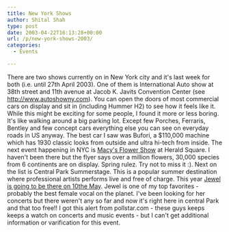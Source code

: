 ```yaml
---
title: New York Shows
author: Shital Shah
type: post
date: 2003-04-22T16:13:28+00:00
url: /p/new-york-shows-2003/
categories:
  - Events

---
```

There are two shows currently on in New York city and it's last week for both (i.e. until 27th April 2003). One of them is International Auto show at 38th street and 11th avenue at Jacob K. Javits Convention Center (see <http://www.autoshowny.com>). You can open the doors of most commercial cars on display and sit in (including Hummer H2) to see how it feels like it. While this might be exciting for some people, I found it more or less boring. It's like walking around a big parking lot. Except few Porches, Ferraris, Bentley and few concept cars everything else you can see on everyday roads in US anyway. The best car I saw was Bufori, a $110,000 machine which has 1930 classic looks from outside and ultra hi-tech from inside. The next event happening in NYC is [Macy's Flower Show][1] at Herald Square. I haven't been there but the flyer says over a million flowers, 30,000 species from 6 continents are on display. Spring rulez. Try not to miss it :). Next on the list is Central Park Summerstage. This is a popular summer destination where professional artists performs live and free of charge. This year [Jewel is going to be there on 10the May][2]. Jewel is one of my top favorites - probably the best female vocal on the planet. I've been looking for her concerts but there weren't any so far and now it's right here in central Park and that too free!! I got this alert from pollstar.com - these guys keeps keeps a watch on concerts and music events - but I can't get additional information or varification for this event.

 [1]: http://www.macys.com/campaign/flowershow/newyork/index.jsp?bhcp=1
 [2]: http://www.pollstar.com/tour/searchall.pl?By=Artist&Content=JEWEL&PSKey=Y